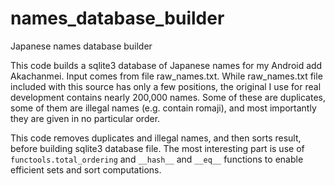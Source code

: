 # names_database_builder
Japanese names database builder

This code builds a sqlite3 database of Japanese names for my Android add Akachanmei.
Input comes from file raw_names.txt.
While raw_names.txt file included with this source has only a few positions, the original I use for real development contains nearly 200,000 names.
Some of these are duplicates, some of them are illegal names (e.g. contain romaji), and most importantly they are given in no particular order.

This code removes duplicates and illegal names, and then sorts result, before building sqlite3 database file.
The most interesting part is use of `functools.total_ordering` and `__hash__` and `__eq__` functions to enable efficient sets and sort computations.
